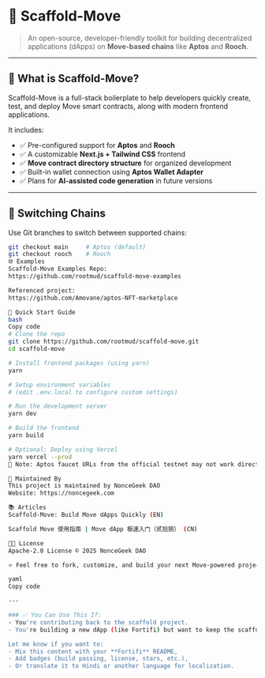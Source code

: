 # 🧪 Scaffold-Move

> An open-source, developer-friendly toolkit for building decentralized applications (dApps) on **Move-based chains** like **Aptos** and **Rooch**.

---

## 🧰 What is Scaffold-Move?

Scaffold-Move is a full-stack boilerplate to help developers quickly create, test, and deploy Move smart contracts, along with modern frontend applications.

It includes:

- ✅ Pre-configured support for **Aptos** and **Rooch**
- ✅ A customizable **Next.js + Tailwind CSS** frontend
- ✅ **Move contract directory structure** for organized development
- ✅ Built-in wallet connection using **Aptos Wallet Adapter**
- ✅ Plans for **AI-assisted code generation** in future versions

---

## 🔄 Switching Chains

Use Git branches to switch between supported chains:

```bash
git checkout main     # Aptos (default)
git checkout rooch    # Rooch
🌐 Examples
Scaffold-Move Examples Repo:
https://github.com/rootmud/scaffold-move-examples

Referenced project:
https://github.com/Amovane/aptos-NFT-marketplace

🚀 Quick Start Guide
bash
Copy code
# Clone the repo
git clone https://github.com/rootmud/scaffold-move.git
cd scaffold-move

# Install frontend packages (using yarn)
yarn

# Setup environment variables
# (edit .env.local to configure custom settings)

# Run the development server
yarn dev

# Build the frontend
yarn build

# Optional: Deploy using Vercel
yarn vercel --prod
📌 Note: Aptos faucet URLs from the official testnet may not work directly. Be sure to use the appropriate devnet faucet or environment configuration.

📄 Maintained By
This project is maintained by NonceGeek DAO
Website: https://noncegeek.com

📚 Articles
Scaffold-Move: Build Move dApps Quickly (EN)

Scaffold Move 使用指南 | Move dApp 极速入门（贰拾捌） (CN)

🧑‍💻 License
Apache-2.0 License © 2025 NonceGeek DAO

⭐ Feel free to fork, customize, and build your next Move-powered project with Scaffold-Move!

yaml
Copy code

---

### ✅ You Can Use This If:
- You're contributing back to the scaffold project.
- You're building a new dApp (like Fortifi) but want to keep the scaffold's original credit.

Let me know if you want to:
- Mix this content with your **Fortifi** README,
- Add badges (build passing, license, stars, etc.),
- Or translate it to Hindi or another language for localization.
